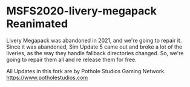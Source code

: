 # MSFS2020-livery-megapack Reanimated
Livery Megapack was abandoned in 2021, and we're going to repair it. 
Since it was abandoned, Sim Update 5 came out and broke a lot of the liveries, as the way they handle fallback directories changed. 
So, we're going to repair them all and re release them for free.

All Updates in this fork are by
Pothole Studios Gaming Network.
https://www.potholestudios.com
